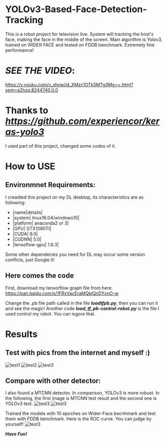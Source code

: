 # YOLOv3-Based-Face-Detection-Tracking
This is a robot project for television live. System will tracking the host's face, making the face in the middle of the screen. Main algorithm is Yolov3, trained on  WIDER FACE and tested on FDDB benchmark. Extremely fine performance!

# ***SEE THE VIDEO***:
https://v.youku.com/v_show/id_XMzc1OTk5MTg3Mg==.html?spm=a2hzp.8244740.0.0

# Thanks to ***https://github.com/experiencor/keras-yolo3***
I used part of this project, changed some codes of it. 

# How to USE
## Environmnet Requirements:
I creadted this project on my DL desktop, its characteristics are as following:
  * |name|details|
  * |system| linux16.04/windows10|
  * |platform| anaconda2 or 3|
  * |GPU| GTX1080TI|
  * |CUDA| 9.0|
  * |CUDNN| 5.0|
  * |tensoflow-gpu| 1.8.3|
  
Some other dependecies you need for DL may occur some version conflicts, just Google it!

## Here comes the code
First, download my tensorflow graph file from here: https://pan.baidu.com/s/1FRxVacEraMQkIQnDYxnO-w

Change the .pb file path called in the file ***loadtfpb.py***, then you can run it and see the magic! Another code ***load_tf_pb-control-robot.py*** is the file I used control my robot. You can isgore that. 

# Results
## Test with pics from the internet and myself :)
![test1](https://github.com/Chenyang-ZHU/YOLOv3-Based-Face-Detection-Tracking/blob/master/github_photo/test3_4.jpg)
![test2](https://github.com/Chenyang-ZHU/YOLOv3-Based-Face-Detection-Tracking/blob/master/github_photo/test3_34.jpg)
![test3](https://github.com/Chenyang-ZHU/YOLOv3-Based-Face-Detection-Tracking/blob/master/github_photo/test2_66.jpg)

## Compare with other detector:
I also found a MTCNN detector. In comparison, YOLOv3 is more robust. In the following, the first image is MTCNN test result and the second one is YOLOv3 test. 
![test3](https://github.com/Chenyang-ZHU/YOLOv3-Based-Face-Detection-Tracking/blob/master/github_photo/mtcnn_test.png)
![test3](https://github.com/Chenyang-ZHU/YOLOv3-Based-Face-Detection-Tracking/blob/master/github_photo/yolo3_test.png)

Trained the models with 10 epoches on Wider-Face becnhmark and test them with FDDB benchmark. Here is the ROC curve. You can judge by yourself!
![test3](https://github.com/Chenyang-ZHU/YOLOv3-Based-Face-Detection-Tracking/blob/master/github_photo/roc.png)

***Have Fun!***
